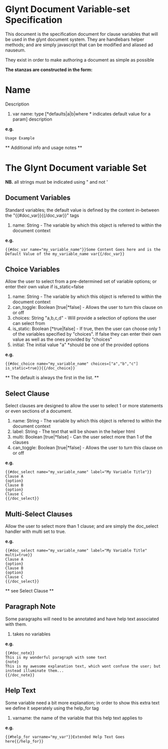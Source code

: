 # Glynt Document Variable-set Specification #

This document is the specification document for clause variables that will be used in the glynt document system.
They are handlebars helper methods; and are simply javascript that can be modified and aliased ad nauseum.

They exist in order to make authoring a document as simple as possible

__The stanzas are constructed in the form:__

# Name #
Description

1. var name: type [*defaults|a|b|where * indicates default value for a param] description

__e.g.__

    Usage Example

** Additional info and usage notes **


# The Glynt Document variable Set #

**NB.** all strings must be indicated using " and not '


## Document Variables ##
Standard variables; the default value is defined by the content in-between the "{{#doc_var}}{{/doc_var}}" tags

1. name: String - The variable by which this object is referred to within the document context
 
__e.g.__

    {{#doc_var name="my_variable_name"}}Some Content Goes here and is the Default Value of the my_variable_name var{{/doc_var}}


## Choice Variables ##
Allow the user to select from a pre-determined set of variable options; or enter their own value if is_static=false

1. name: String - The variable by which this object is referred to within the document context
2. can_toggle: Boolean [true|*false] - Allows the user to turn this clause on or off
3. choices: String "a,b,c,d" - Will provide a selection of options the user can select from
4. is_static: Boolean [*true|false] - If true, then the user can choose only 1 of the variables specified by "choices". If false they can enter their own value as well as the ones provided by "choices"
5. initial: The initial value "a" *should be one of the provided options

__e.g.__


    {{#doc_choice name="my_variable_name" choices=["a","b","c"] is_static=true}}{{/doc_choice}}

** The default is always the first in the list. **


## Select Clause ##
Select clauses are designed to allow the user to select 1 or more statements or even sections of a document.

1. name: String - The variable by which this object is referred to within the document context
2. label: String - The text that will be shown in the helper html
3. multi: Boolean [true|*false] - Can the user select more than 1 of the clauses
4. can_toggle: Boolean [true|*false] - Allows the user to turn this clause on or off

__e.g.__

    {{#doc_select name="my_variable_name" label="My Variable Title"}}
    Clause A
    {option}
    Clause B
    {option}
    Clause C
    {{/doc_select}}


## Multi-Select Clauses ##
Allow the user to select more than 1 clause; and are simply the doc_select handler with multi set to true.

__e.g.__

    {{#doc_select name="my_variable_name" label="My Variable Title" multi=true}}
    Clause A
    {option}
    Clause B
    {option}
    Clause C
    {{/doc_select}}

** see Select Clause **


## Paragraph Note ##

Some paragraphs will need to be annotated and have help text associated with them.

1. takes no variables

__e.g.__

    {{#doc_note}}
    This is my wonderful paragraph with some text
    {note}
    This is my awesome explanation text, which wont confuse the user; but instead illuminate them...
    {{/doc_note}}


## Help Text ##

Some variable need a bit more explanation; in order to show this extra text we define it seperately using the help_for tag

1. varname: the name of the variable that this help text applies to

__e.g.__

    {{#help_for varname="my_var"}}Extended Help Text Goes here{{/help_for}}

